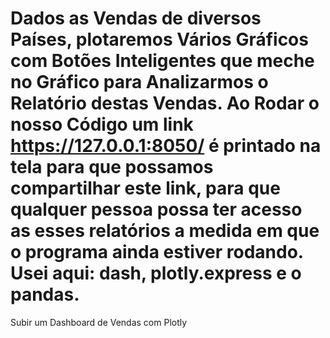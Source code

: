 # Dados as Vendas de diversos Países, plotaremos Vários Gráficos com Botões Inteligentes que meche no Gráfico para Analizarmos o Relatório destas Vendas. Ao Rodar o nosso Código um link   https://127.0.0.1:8050/ é printado na tela para que possamos compartilhar este link, para que qualquer pessoa possa ter acesso as esses relatórios a medida em que o programa ainda estiver rodando. Usei aqui: dash, plotly.express e o pandas.
 Subir um Dashboard de Vendas com Plotly
